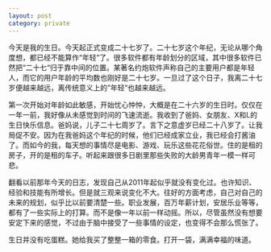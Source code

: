 ```yaml
---
layout: post
category: private
---
```


今天是我的生日。今天起正式变成二十七岁了。二十七岁这个年纪，无论从哪个角度想，都已经不能算作“年轻”了。很多软件都有年龄划分的区域，其中很多软件已然把“二十七“归于靠中间的位置。某著名约炮软件声称自己的主要用户都是年轻人，而它的用户年龄的平均数也刚好是二十七岁。一旦过了这个日子，我离二十七岁便越来越远，离传统意义上的”年轻“也越来越远。

第一次开始对年龄如此敏感，开始忧心忡忡，大概是在二十六岁的生日时。仅仅在一年一前，我好像从未感觉到时间的飞速流逝。我收到了爸妈、女朋友、X和L的生日快乐信息。爸妈说，儿子二十七周岁了。言下之意虚岁已经二十八岁了。让我局促不安。因为在我爸妈这个年纪的时候，他们已经成家立业，我已经会打酱油了。而如今的我，每天想的事情尽是电影、游戏、玩乐这些花花俗世。住的是租的房子，开的是租的车子。听起来跟很多日剧里那些失败的大龄男青年一模一样可悲。

翻看以前那年今天的日志，发现自己从2011年起似乎就没有变化过。也许知识、经验和技能有所增长。但是就三观来说变化不大。往好的方面考虑，自己对自己的未来的规划，似乎比以前要清楚一些。职业发展，百万年薪计划，安居乐业等等，都有了一些实际上的打算。而不是像一年以前一样动摇。所以，尽管虽然没有想要安定下来的感觉，不过由于脑中接受了一些事情的设定，也变得不会那么慌张了。

生日并没有吃蛋糕。她给我买了整整一箱的零食。打开一袋，满满幸福的味道。